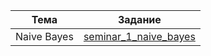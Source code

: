|Тема|Задание|
|----|-------|
|Naive Bayes|[seminar_1_naive_bayes](https://github.com/Renata-2001/ml-mipt-course/blob/main/Basic/week0_01_01_naive_bayes.ipynb)|
